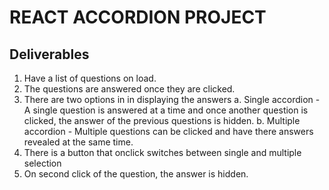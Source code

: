 # REACT ACCORDION PROJECT
## Deliverables
1. Have a list of questions on load. 
2. The questions are answered once they are clicked. 
3. There are two options in in displaying the answers
    a. Single accordion - A single question is answered at a time and once another question is clicked, the answer of the previous questions is hidden. 
    b. Multiple accordion - Multiple questions can be clicked and have there answers revealed at the same time. 
4. There is a button that onclick switches between single and multiple selection 
5. On second click of the question, the answer is hidden. 